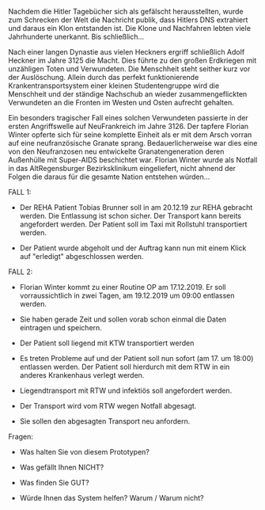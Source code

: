 Nachdem die Hitler Tagebücher sich als gefälscht herausstellten, wurde zum Schrecken der Welt die Nachricht publik, dass Hitlers DNS extrahiert und daraus ein Klon entstanden ist. Die Klone und Nachfahren lebten viele Jahrhunderte unerkannt. Bis schließlich...

Nach einer langen Dynastie aus vielen Heckners ergriff schließlich Adolf Heckner im Jahre 3125 die Macht. Dies führte zu den großen Erdkriegen mit unzähligen Toten und Verwundeten. Die Menschheit steht seither kurz vor der Auslöschung. Allein durch das perfekt funktionierende Krankentransportsystem einer kleinen Studentengruppe wird die Menschheit und der ständige Nachschub an wieder zusammengeflickten Verwundeten an die Fronten im Westen und Osten aufrecht gehalten.

Ein besonders tragischer Fall eines solchen Verwundeten passierte in der ersten Angriffswelle auf NeuFrankreich im Jahre 3126. Der tapfere Florian Winter opferte sich für seine komplette Einheit als er mit dem Arsch vorran auf eine neufranzösische Granate sprang. Bedauerlicherweise war dies eine von den Neufranzosen neu entwickelte Granatengeneration deren Außenhülle mit Super-AIDS beschichtet war. Florian Winter wurde als Notfall in das AltRegensburger Bezirksklinikum eingeliefert, nicht ahnend der Folgen die daraus für die gesamte Nation entstehen würden...

FALL 1:

+ Der REHA Patient Tobias Brunner soll in am 20.12.19 zur REHA gebracht werden. Die Entlassung ist schon sicher. Der Transport kann bereits angefordert werden. Der Patient soll im Taxi mit Rollstuhl transportiert werden.

+ Der Patient wurde abgeholt und der Auftrag kann nun mit einem Klick auf "erledigt" abgeschlossen werden.


FALL 2:

+ Florian Winter kommt zu einer Routine OP am 17.12.2019.
	Er soll vorraussichtlich in zwei Tagen, am 19.12.2019 um 09:00 entlassen werden.
	
+ Sie haben gerade Zeit und sollen vorab schon einmal die Daten eintragen und speichern.

+ Der Patient soll liegend mit KTW transportiert werden

+ Es treten Probleme auf und der Patient soll nun sofort (am 17. um 18:00) entlassen werden. Der Patient soll hierdurch mit dem RTW in ein anderes Krankenhaus verlegt werden.

+ Liegendtransport mit RTW und infektiös soll angefordert werden.

+ Der Transport wird vom RTW wegen Notfall abgesagt.

+ Sie sollen den abgesagten Transport neu anfordern.



Fragen:

+ Was halten Sie von diesem Prototypen?

+ Was gefällt Ihnen NICHT?

+ Was finden Sie GUT?

+ Würde Ihnen das System helfen? Warum / Warum nicht?
